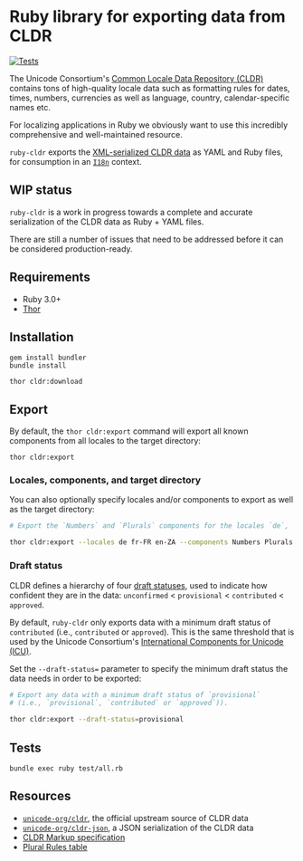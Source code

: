 # Ruby library for exporting data from CLDR

[![Tests](https://github.com/ruby-i18n/ruby-cldr/actions/workflows/test.yml/badge.svg)](https://github.com/ruby-i18n/ruby-cldr/actions/workflows/test.yml)

The Unicode Consortium's [Common Locale Data Repository (CLDR)](https://cldr.unicode.org/) contains tons of high-quality locale data such as formatting rules for dates, times, numbers, currencies as well as language, country, calendar-specific names etc.

For localizing applications in Ruby we obviously want to use this incredibly comprehensive and well-maintained resource.

`ruby-cldr` exports the [XML-serialized CLDR data](https://github.com/unicode-org/cldr/releases) as YAML and Ruby files, for consumption in an [`I18n`](https://github.com/ruby-i18n/i18n) context.

## WIP status

`ruby-cldr` is a work in progress towards a complete and accurate serialization of the CLDR data as Ruby + YAML files.

There are still a number of issues that need to be addressed before it can be considered production-ready.

## Requirements

  * Ruby 3.0+
  * [Thor](http://whatisthor.com/)

## Installation

```
gem install bundler
bundle install

thor cldr:download
```

## Export

By default, the `thor cldr:export` command will export all known components from all locales to the target directory:

```
thor cldr:export
```

### Locales, components, and target directory

You can also optionally specify locales and/or components to export as well as the target directory:

```bash
# Export the `Numbers` and `Plurals` components for the locales `de`, `fr-FR` and `en-ZA` to the `./data` target directory

thor cldr:export --locales de fr-FR en-ZA --components Numbers Plurals --target=./data

```

### Draft status

CLDR defines a hierarchy of four [draft statuses](http://www.unicode.org/reports/tr35/#Attribute_draft), used to indicate how confident they are in the data: `unconfirmed` < `provisional` < `contributed` < `approved`.

By default, `ruby-cldr` only exports data with a minimum draft status of `contributed` (i.e., `contributed` or `approved`). This is the same threshold that is used by the Unicode Consortium's [International Components for Unicode (ICU)](https://icu.unicode.org/).

Set the `--draft-status=` parameter to specify the minimum draft status the data needs in order to be exported:

```bash
# Export any data with a minimum draft status of `provisional`
# (i.e., `provisional`, `contributed` or `approved`)).

thor cldr:export --draft-status=provisional
```

## Tests

```
bundle exec ruby test/all.rb
```

## Resources

* [`unicode-org/cldr`](https://github.com/unicode-org/cldr), the official upstream source of CLDR data
* [`unicode-org/cldr-json`](https://github.com/unicode-org/cldr-json/), a JSON serialization of the CLDR data
* [CLDR Markup specification](http://www.unicode.org/reports/tr35/)
* [Plural Rules table](https://unicode-org.github.io/cldr-staging/charts/41/supplemental/language_plural_rules.html)
